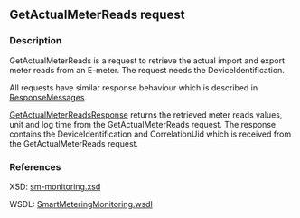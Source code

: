 ## GetActualMeterReads request

### Description
GetActualMeterReads is a request to retrieve the actual import and export meter reads from an E-meter. The request needs the DeviceIdentification.

All requests have similar response behaviour which is described in [ResponseMessages](./ResponseMessages.md).

[GetActualMeterReadsResponse](GetActualMeterReadsResponse.md) returns the retrieved meter reads values, unit and log time from the GetActualMeterReads request. The response contains the DeviceIdentification and CorrelationUid which is received from the GetActualMeterReads request.

### References

XSD: [sm-monitoring.xsd](https://github.com/OSGP/Shared/blob/development/osgp-ws-smartmetering/src/main/resources/schemas/sm-monitoring.xsd)

WSDL: [SmartMeteringMonitoring.wsdl](https://github.com/OSGP/Shared/blob/development/osgp-ws-smartmetering/src/main/resources/SmartMeteringMonitoring.wsdl)

